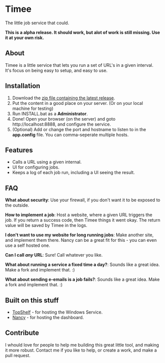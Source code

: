 Timee
=====
The little job service that could. 
 
**This is a alpha release. It should work, but alot of work is still missing. Use it at your own risk.**

About
-----
Timee is a little service that lets you run a set of URL's in a given interval. It's focus on being easy to setup, and easy to use.

Installation
------------
1. Download the [zip file containing the latest release](http://deldysoft.cloudapp.net/timee/1.0.0.0.zip). 
2. Put the content in a good place on your server. (Or on your local machine for testing)
3. Run INSTALL.bat as a **Administrator**.
4. Done! Open your browser (on the server) and goto http://localhost:8888, and configure the service.
5. (Optional) Add or change the port and hostname to listen to in the __app.config__ file. You can comma-seperate multiple hosts.

Features
--------
* Calls a URL using a given internal.
* UI for configuring jobs.
* Keeps a log of each job run, including a UI seeing the result.

FAQ
---

**What about security**:
Use your firewall, if you don't want it to be exposed to the outside.

**How to implement a job**:
Host a website, where a given URL triggers the job. If you return a success code, then Timee things it went okay. The return value will be saved by Timee in the logs.

**I don't want to use my website for long running jobs**:
Make another site, and implement them there. Nancy can be a great fit for this - you can even use a self hosted one.

**Can I call _any_ URL**:
Sure! Call whatever you like.

**What about running a service a fixed time a day?**:
Sounds like a great idea. Make a fork and implement that. :)

**What about sending e-emails is a job fails?**:
Sounds like a great idea. Make a fork and implement that. :)

Built on this stuff
--------------------
* [TopShelf](http://topshelf-project.com/) - for hosting the Windows Service.
* [Nancy](http://nancyfx.org/) - for hosting the dashboard.

Contribute
----------
I whould love for people to help me building this great little tool, and making it more robust. Contact me if you like to help, or create a work, and make a pull request.